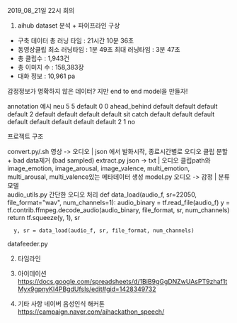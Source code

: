 2019_08_21일 22시 회의

1. aihub dataset 분석 + 파이프라인 구상

- 구축 데이터 총 러닝 타임 : 21시간 10분 36초
- 동영상클립
 최소 러닝타임 : 1분 49초
 최대 러닝타임 : 3분 47초
- 총 클립수 : 1,943건
- 총 이미지 수 : 158,383장
- 대화 정보 : 10,961 pa


감정정보가 명확하지 않은 데이터? 지만 end to end model을 만들자! 



annotation 예시
<box frame="133" keyframe="0" occluded="0" outside="0" xbr="1390.32" xtl="836.65" ybr="959.74" ytl="129.55">
      <attribute name="image_emotion">neu</attribute>
      <attribute name="image_arousal">5</attribute>
      <attribute name="image_valence">5</attribute>
      <attribute name="multi_emotion">default</attribute>
      <attribute name="multi_arousal">0</attribute>
      <attribute name="multi_valence">0</attribute>
      <attribute name="position1">ahead_behind</attribute>
      <attribute name="position2">default</attribute>
      <attribute name="position3">default</attribute>
      <attribute name="position4">default</attribute>
      <attribute name="position5">default</attribute>
      <attribute name="position_id1">2</attribute>
      <attribute name="position_id2">default</attribute>
      <attribute name="position_id3">default</attribute>
      <attribute name="position_id4">default</attribute>
      <attribute name="position_id5">default</attribute>
      <attribute name="predicate1">sit</attribute>
      <attribute name="predicate2">catch</attribute>
      <attribute name="predicate3">default</attribute>
      <attribute name="predicate4">default</attribute>
      <attribute name="predicate5">default</attribute>
      <attribute name="predicate_id1">default</attribute>
      <attribute name="predicate_id2">default</attribute>
      <attribute name="predicate_id3">default</attribute>
      <attribute name="predicate_id4">default</attribute>
      <attribute name="predicate_id5">default</attribute>
      <attribute name="person_id">2</attribute>
      <attribute name="object_id">1</attribute>
      <attribute name="script_tagging">no</attribute>
    </box>

프로젝트 구조 

convert.py/.sh 영상 -> 오디오  |  json 에서 발화시작, 종료시간별로 오디오 클립 분할 + bad data제거 (bad sampled)
extract.py     json -> txt    |  오디오 클립path와 image_emotion, image_arousal, image_valence, multi_emotion, multi_arousal, multi_valence있는 메타데이터 생성
model.py       오디오 -> 감정  | 분류모델  
audio_utils.py 간단한 오디오 처리
    def data_load(audio_f, sr=22050, file_format="wav", num_channels=1):
      audio_binary = tf.read_file(audio_f)
      y = tf.contrib.ffmpeg.decode_audio(audio_binary, file_format, sr, num_channels)
      return tf.squeeze(y, 1), sr

      y, sr = data_load(audio_f, sr, file_format, num_channels)
datafeeder.py      

2. 타임라인
3. 아이데이션 
https://docs.google.com/spreadsheets/d/1BiB9gGgDNZwUAsPT9zhaf1tMyx9gpnyKl4PBgdUfsIs/edit#gid=1428349732

4. 기타 사항 
네이버 음성인식 해커톤 https://campaign.naver.com/aihackathon_speech/
